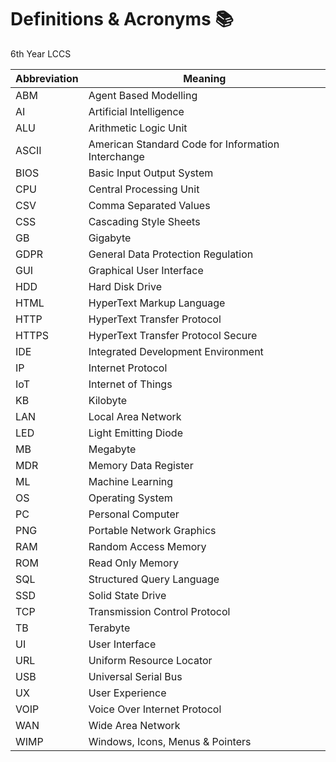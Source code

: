 # Definitions & Acronyms 📚
6th Year LCCS



| Abbreviation | Meaning                                       |
|--------------|-----------------------------------------------|
| ABM          | Agent Based Modelling                         |
| AI           | Artificial Intelligence                       |
| ALU          | Arithmetic Logic Unit                         |
| ASCII        | American Standard Code for Information Interchange |
| BIOS         | Basic Input Output System                     |
| CPU          | Central Processing Unit                       |
| CSV          | Comma Separated Values                        |
| CSS          | Cascading Style Sheets                        |
| GB           | Gigabyte                                      |
| GDPR         | General Data Protection Regulation            |
| GUI          | Graphical User Interface                      |
| HDD          | Hard Disk Drive                               |
| HTML         | HyperText Markup Language                     |
| HTTP         | HyperText Transfer Protocol                   |
| HTTPS        | HyperText Transfer Protocol Secure            |
| IDE          | Integrated Development Environment            |
| IP           | Internet Protocol                             |
| IoT          | Internet of Things                            |
| KB           | Kilobyte                                      |
| LAN          | Local Area Network                            |
| LED          | Light Emitting Diode                          |
| MB           | Megabyte                                      |
| MDR          | Memory Data Register                          |
| ML           | Machine Learning                              |
| OS           | Operating System                              |
| PC           | Personal Computer                             |
| PNG          | Portable Network Graphics                     |
| RAM          | Random Access Memory                          |
| ROM          | Read Only Memory                              |
| SQL          | Structured Query Language                     |
| SSD          | Solid State Drive                             |
| TCP          | Transmission Control Protocol                 |
| TB           | Terabyte                                      |
| UI           | User Interface                                |
| URL          | Uniform Resource Locator                      |
| USB          | Universal Serial Bus                          |
| UX           | User Experience                               |
| VOIP         | Voice Over Internet Protocol                  |
| WAN          | Wide Area Network                             |
| WIMP         | Windows, Icons, Menus & Pointers              |
